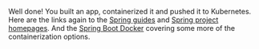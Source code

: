 Well done! You built an app, containerized it and pushed it to Kubernetes. Here are the links again to the [Spring guides](https://spring.io/guides) and [Spring project homepages](https://spring.io/projects). And the [Spring Boot Docker](https://spring.io/guides/top/spring-boot-docker) covering some more of the containerization options.
